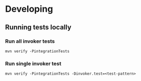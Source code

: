 # Developing

## Running tests locally

### Run all invoker tests

`mvn verify -PintegrationTests`

### Run single invoker test

`mvn verify -PintegrationTests -Dinvoker.test=<test-pattern>`